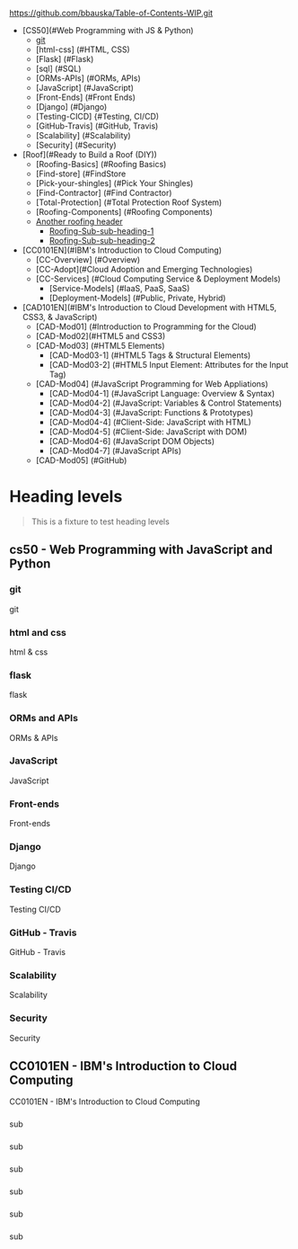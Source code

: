 
https://github.com/bbauska/Table-of-Contents-WIP.git
- [CS50](#Web Programming with JS & Python)
  * [git](#git)
  * [html-css] (#HTML, CSS)
  * [Flask] (#Flask)
  * [sql] (#SQL)
  * [ORMs-APIs] (#ORMs, APIs)
  * [JavaScript] (#JavaScript)
  * [Front-Ends] (#Front Ends)
  * [Django] (#Django)
  * [Testing-CICD] {#Testing, CI/CD)
  * [GitHub-Travis] (#GitHub, Travis)
  * [Scalability] (#Scalability)
  * [Security] (#Security)
- [Roof](#Ready to Build a Roof (DIY))
  * [Roofing-Basics] (#Roofing Basics)
  * [Find-store] (#FindStore
  * [Pick-your-shingles] (#Pick Your Shingles)
  * [Find-Contractor] (#Find Contractor)
  * [Total-Protection] (#Total Protection Roof System)
  * [Roofing-Components] (#Roofing Components)
  * [Another roofing header](#roofing-sub-99)
    + [Roofing-Sub-sub-heading-1](#roofing-sub-sub-heading-1)
    + [Roofing-Sub-sub-heading-2](#roofing-sub-sub-heading-2)
- [CC0101EN](#IBM's Introduction to Cloud Computing)
  * [CC-Overview] (#Overview)
  * [CC-Adopt](#Cloud Adoption and Emerging Technologies)
  * [CC-Services] (#Cloud Computing Service & Deployment Models)
    + [Service-Models] (#IaaS, PaaS, SaaS)
	+ [Deployment-Models] (#Public, Private, Hybrid)
- [CAD101EN](#IBM's Introduction to Cloud Development with HTML5, CSS3, & JavaScript)
  * [CAD-Mod01] (#Introduction to Programming for the Cloud)
  * [CAD-Mod02](#HTML5 and CSS3)
  * [CAD-Mod03] (#HTML5 Elements)
    + [CAD-Mod03-1] (#HTML5 Tags & Structural Elements)
	+ [CAD-Mod03-2] (#HTML5 Input Element: Attributes for the Input Tag)
  * [CAD-Mod04] (#JavaScript Programming for Web Appliations)
    + [CAD-Mod04-1] (#JavaScript Language: Overview & Syntax)
	+ [CAD-Mod04-2] (#JavaScript: Variables & Control Statements)
	+ [CAD-Mod04-3] (#JavaScript: Functions & Prototypes)
	+ [CAD-Mod04-4] (#Client-Side: JavaScript with HTML)
	+ [CAD-Mod04-5] (#Client-Side: JavaScript with DOM)
	+ [CAD-Mod04-6] (#JavaScript DOM Objects)
	+ [CAD-Mod04-7] (#JavaScript APIs)
  * [CAD-Mod05] (#GitHub)
  
# Heading levels

> This is a fixture to test heading levels

<!-- toc -->

## cs50 - Web Programming with JavaScript and Python

### git

git

### html and css

html & css

### flask

flask

### ORMs and APIs

ORMs & APIs

### JavaScript

JavaScript

### Front-ends

Front-ends

### Django

Django

### Testing CI/CD

Testing CI/CD

### GitHub - Travis

GitHub - Travis

### Scalability

Scalability

### Security

Security

## CC0101EN - IBM's Introduction to Cloud Computing

CC0101EN - IBM's Introduction to Cloud Computing

### 

sub
### 

sub
### 

sub
### 

sub
### 

sub

### 

sub


